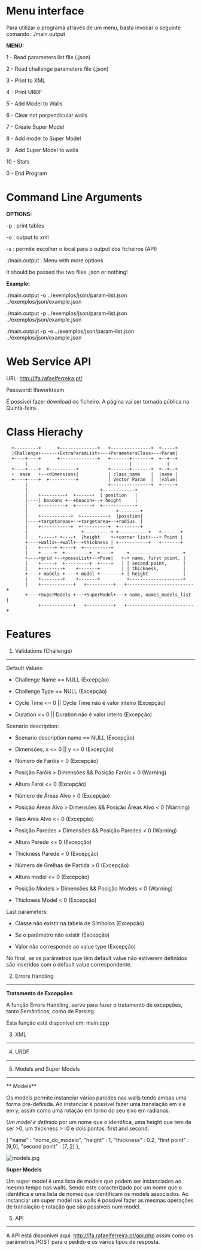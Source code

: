 Menu interface
==============
Para utilizar o programa através de um menu, basta invocar o seguinte comando:
./main.output

**MENU:**

1 - Read parameters list file (.json)

2 - Read challenge parameters file (.json)

3 - Print to XML

4 - Print URDF

5 - Add Model to Walls

6 - Clear not perpendicular walls

7 - Create Super Model

8 - Add model to Super Model

9 - Add Super Model to walls

10 - Stats

0 - End Program

Command Line Arguments
======================

**OPTIONS:**

-p : print tables

-o : output to xml

-s : permite escolher o local para o output dos ficheiros (API)

./main.output : Menu with more options

It should be passed the two files .json or nothing!

**Example:**

./main.output -o ../exemplos/json/param-list.json ../exemplos/json/example.json

./main.output -p ../exemplos/json/param-list.json ../exemplos/json/example.json

./main.output -p -o ../exemplos/json/param-list.json ../exemplos/json/example.json

Web Service API
===============
URL: http://lfa.rafaelferreira.pt/

Password: lfaworkteam

É possível fazer download do ficheiro.
A página vai ser tornada pública na Quinta-feira.

Class Hierachy
==============

      +---------+      +--------------+   +---------------+  +-----+
      |Challenge+------+ExtraParamList+---+ParametersClass+--+Param|
      +----+----+      +--------------+   +-------+-------+  +--+--+
           |                                      |             |   
      +----+----+  +----------+           +-------+-------+  +--+--+
      +  maze   +--+dimensions|           | class_name    |  |name |
      +----+----+  +----------+           | Vector Param  |  |value|
           |                              +---------------+  +-----+
           |                           +------------+                         
           |    +---------+  +------+  | position   |                         
           |----| beacons +--+beacon+--+ height     |                         
           |    +---------+  +------+  +------------+                         
           |                                 +--------+                       
           |    +-----------+  +----------+  |position|                       
           |----+targetareas+--+targetarea+--+radius  |                       
           |    +-----------+  +----------+  +--------+                       
           |                    +----------+ +-----------+   +-------+        
           |    +-----+ +----+  |height    +-+corner list+---+ Point |        
           +----+walls+-+wall+--+thickness | +-----------+   +-------+        
           |    +-----+ +----+  +----------+                                  
           |    +-----+  +---------+  +----+     +--------------------+       
           +----+grid +--+posesList+--+Pose|   +-+ name, first point, |       
           |    +-----+  +---------+  +----+   | | second point,      |       
           |    +--------+    +-------+        | | thickness,         |       
           +----+ models +----+ model +--------+ | height             |       
           |    +--------+    +-------+          +--------------------+       
           |    +------------+   +----------+   +-------------------------+   
           +----+SuperModels +---+SuperModel+---+ name, names_models_list |   
                +------------+   +----------+   +-------------------------+   

Features
========

1. Validations (Challenge)
--------------

Default Values:

* Challenge Name == NULL (Excepção)

* Challenge Type == NULL (Excepção)

* Cycle Time <= 0 || Cycle Time não é valor inteiro (Excepção)

* Duration <= 0 || Duration não é valor inteiro (Excepção)

Scenario description:

* Scenario description name == NULL (Excepção)

* Dimensões, x <= 0 || y <= 0 (Excepção)

* Número de Faróis < 0 (Excepção)

* Posição Faróis > Dimensões && Posição Faróis < 0 (Warning)

* Altura Farol <= 0 (Excepção)

* Número de Áreas Alvo > 0 (Excepção)

* Posição Áreas Alvo > Dimensões && Posição Áreas Alvo < 0 (Warning)

* Raio Área Alvo <= 0 (Excepção)

* Posição Paredes > Dimensões && Posição Paredes < 0 (Warning)

* Altura Parede <= 0 (Excepção)

* Thickness Parede < 0 (Excepção)

* Número de Grelhas de Partida > 0 (Excepção)

* Altura model <= 0 (Excepção)

* Posição Models > Dimensões && Posição Models < 0 (Warning)

* Thickness Model < 0 (Excepção)

Last parameters:

* Classe não existir na tabela de Símbolos (Excepção)

* Se o parâmetro não existir (Excepção)

* Valor não corresponde ao value type (Excepção)

No final, se os parâmetros que têm default value não estiverem definidos são inseridos com o default value correspondente.

2. Errors Handling
------------------
**Tratamento de Excepções**

A função Errors Handling, serve para fazer o tratamento de excepções, tanto Semânticos, como de Parsing.

Esta função está disponível em: main.cpp

3. XML
------

4. URDF
-------

5. Models and Super Models
--------------------------
** Models**

Os models permite instanciar várias paredes nas walls tendo ambas uma forma pré-definida. Ao instanciar é possível fazer uma translação em x e em y, assim como uma rotação em torno do seu eixo em radianos. 

*Um model é definido* por um nome que o identifica, uma height que tem de ser >0, um thickness >=0 e dois pontos: first and second.

{ "name" : "nome_do_modelo", "height" : 1, "thickness" : 0.2, "first point" : [9,0], "second point" : [7, 2] },

![models.jpg](https://bitbucket.org/repo/bgd4ap/images/109638247-models.jpg)

**Super Models**

Um super model é uma lista de models que podem ser instanciados ao mesmo tempo nas walls. Sendo este caracterizado por um nome que o identifica e uma lista de nomes que identificam os models associados. Ao instanciar um super model nas walls é possível fazer as mesmas operações de translação e rotação que são possíveis num model.

5. API
------

A API está disponível aqui: http://lfa.rafaelferreira.pt/api.php assim como os parâmetros POST para o pedido e os vários tipos de resposta. 